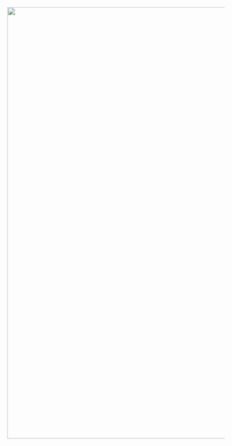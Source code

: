 <div id="header" align="center">
  <img src="https://media4.giphy.com/media/v1.Y2lkPTc5MGI3NjExdDhyZTk1MGN2bmlnN2lhaTIyb2oyOGd3eWM2ZmI4c2ZnMHI4dzl0eCZlcD12MV9pbnRlcm5hbF9naWZfYnlfaWQmY3Q9Zw/twXer9ExHdTvwt2vpt/giphy.gif" width="1000"/>
</div>
